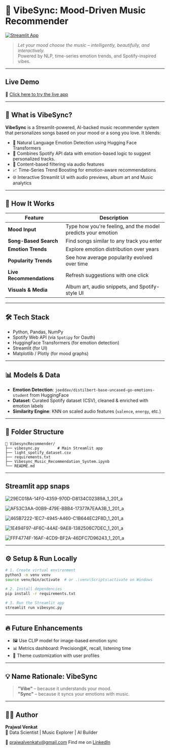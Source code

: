 # 🎵 VibeSync: Mood-Driven Music Recommender
[![Streamlit App](https://img.shields.io/badge/Launch-VibeSync%20App-ff4b4b?logo=streamlit)](https://vibesyncai.streamlit.app)


> *Let your mood choose the music – intelligently, beautifully, and interactively.*  
> Powered by NLP, time-series emotion trends, and Spotify-inspired vibes.

---

## Live Demo  
🎯 [Click here to try the live app](https://vibesyncai.streamlit.app)

---

## 🚀 What is VibeSync?

**VibeSync** is a Streamlit-powered, AI-backed music recommender system that personalizes songs based on your mood or a song you love. It blends:
- 💬 Natural Language Emotion Detection using Hugging Face Transformers
- 🎵 Combines Spotify API data with emotion-based logic to suggest personalized tracks.
- 🎯 Content-based filtering via audio features
- 📈 Time-Series Trend Boosting for emotion-aware recommendations
- 🌐 Interactive Streamlit UI with audio previews, album art and Music analytics

---

## 🧠 How It Works

| Feature | Description |
|--------|-------------|
| **Mood Input** | Type how you're feeling, and the model predicts your emotion |
| **Song-Based Search** | Find songs similar to any track you enter |
| **Emotion Trends** | Explore emotion distribution over years |
| **Popularity Trends** | See how average popularity evolved over time |
| **Live Recommendations** | Refresh suggestions with one click |
| **Visuals & Media** | Album art, audio snippets, and Spotify-style UI |

---

## 🛠️ Tech Stack

-  Python, Pandas, NumPy
-  Spotify Web API (via `Spotipy` for Oauth)
-  HuggingFace Transformers (for emotion detection)
-  Streamlit (for UI)
-  Matplotlib / Plotly (for mood graphs)

---

## 📊 Models & Data

- **Emotion Detection**: `joeddav/distilbert-base-uncased-go-emotions-student` from HuggingFace
- **Dataset**: Curated Spotify dataset (CSV), cleaned & enriched with emotion labels
- **Similarity Engine**: KNN on scaled audio features (`valence`, `energy`, etc.)

---

## 📂 Folder Structure

```
📁 VibesyncRecommender/
├── vibesync.py        # Main Streamlit app
├── light_spotify_dataset.csv
├── requirements.txt
├── Vibesync_Music_Recommendation_System.ipynb	
└── README.md
```

---

## Streamlit app snaps

![29EC018A-14F0-4359-970D-D8134C02389A_1_201_a](https://github.com/user-attachments/assets/a975bead-59a3-4901-adc7-3070970781ac)

![AF53C3AA-00B9-479E-BBB4-17377A7EAA3B_1_201_a](https://github.com/user-attachments/assets/ced27155-37d1-45d7-936b-a2d5df9dbcf4)

![465B7222-1EC7-4945-A460-C1B644EC2F8D_1_201_a](https://github.com/user-attachments/assets/7b2d0ac3-974b-4797-837d-e432c4e66cb2)

![1E494F97-4F6C-44AE-9AE8-1382506C7DEC_1_201_a](https://github.com/user-attachments/assets/a6dde8c9-0e4c-4d91-84b6-32ad31b7ccb2)

![FFF4774F-16AF-4CD9-BF2A-46DFC7D96243_1_201_a](https://github.com/user-attachments/assets/131bca25-8468-4041-a105-f0282db12198)

---

## ⚙️ Setup & Run Locally

```bash
# 1. Create virtual environment
python3 -m venv venv
source venv/bin/activate  # or .\venv\Scripts\activate on Windows

# 2. Install dependencies
pip install -r requirements.txt

# 3. Run the Streamlit app
streamlit run vibesync.py
```

---

## 🔥 Future Enhancements

- 🖼️ Use CLIP model for image-based emotion sync
- 📊 Metrics dashboard: Precision@K, recall, listening time
- 🌈 Theme customization with user profiles

---

## 💡 Name Rationale: VibeSync

> **"Vibe"** – because it understands your mood.  
> **"Sync"** – because it syncs your emotions with music.  

---

## 🧑‍💻 Author

**Prajwal Venkat**  
💼 Data Scientist | Music Explorer | AI Builder

📧 prajwalvenkatv@gmail.com
Find me on [LinkedIn](https://www.linkedin.com/in/prajwal-venkat-v-9654a5180)
